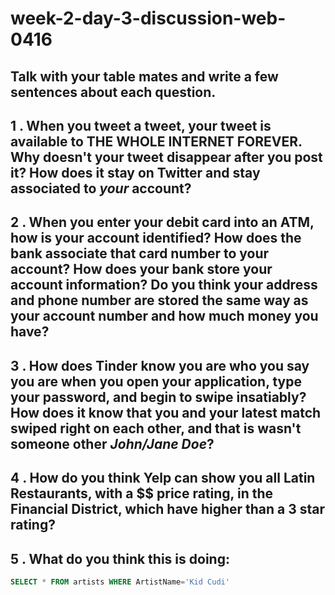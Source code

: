 # week-2-day-3-discussion-web-0416

## Talk with your table mates and write a few sentences about each question.

## 1 . When you tweet a tweet, your tweet is available to THE WHOLE INTERNET FOREVER. Why doesn't your tweet disappear after you post it? How does it stay on Twitter and stay associated to ​_your_​ account?

## 2 . When you enter your debit card into an ATM, how is your account identified? How does the bank associate that card number to your account? How does your bank store your account information? Do you think your address and phone number are stored the same way as your account number and how much money you have?

## 3 . How does Tinder know you are who you say you are when you open your application, type your password, and begin to swipe insatiably? How does it know that you and your latest match swiped right on each other, and that is wasn't someone other _John/Jane Doe_?

## 4 . How do you think Yelp can show you all Latin Restaurants, with a $$ price rating, in the Financial District, which have higher than a 3 star rating?

## 5 . What do you think this is doing:
```sql
SELECT * FROM artists WHERE ArtistName='Kid Cudi'
```

